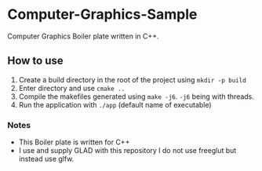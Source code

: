 # Computer-Graphics-Sample 

Computer Graphics Boiler plate written in C++.

## How to use
1. Create a build directory in the root of the project using `mkdir -p build`
2. Enter directory and use `cmake ..`
3. Compile the makefiles generated using `make -j6`. `-j6` being with threads.
4. Run the application with `./app` (default name of executable)

### Notes
* This Boiler plate is written for C++
* I use and supply GLAD with this repository I do not use freeglut but instead use glfw.
